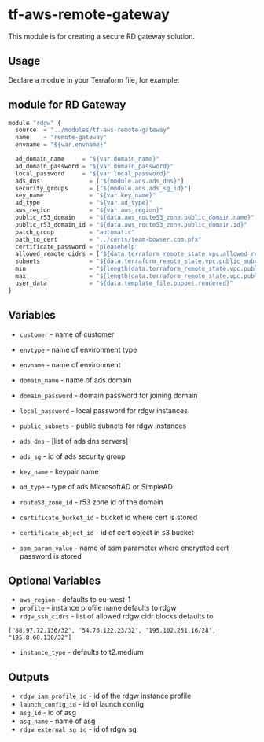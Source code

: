 tf-aws-remote-gateway
========================

This module is for creating a secure RD gateway solution.

Usage
-----

Declare a module in your Terraform file, for example:

## module for RD Gateway

```js
module "rdgw" {
  source  = "../modules/tf-aws-remote-gateway"
  name    = "remote-gateway"
  envname = "${var.envname}"

  ad_domain_name     = "${var.domain_name}"
  ad_domain_password = "${var.domain_password}"
  local_password     = "${var.local_password}"
  ads_dns              = ["${module.ads.ads_dns}"]
  security_groups      = ["${module.ads.ads_sg_id}"]
  key_name             = "${var.key_name}"
  ad_type              = "${var.ad_type}"
  aws_region           = "${var.aws_region}"
  public_r53_domain    = "${data.aws_route53_zone.public_domain.name}"
  public_r53_domain_id = "${data.aws_route53_zone.public_domain.id}"
  patch_group          = "automatic"
  path_to_cert         = "../certs/team-bowser.com.pfx"
  certificate_password = "pleasehelp"
  allowed_remote_cidrs = ["${data.terraform_remote_state.vpc.allowed_remote_cidrs}"]
  subnets              = "${data.terraform_remote_state.vpc.public_subnets}"
  min                  = "${length(data.terraform_remote_state.vpc.public_subnets)}"
  max                  = "${length(data.terraform_remote_state.vpc.public_subnets)}"
  user_data            = "${data.template_file.puppet.rendered}"
}
```

Variables
---------

- `customer` - name of customer
- `envtype`  - name of environment type
- `envname`  - name of environment

- `domain_name`           - name of ads domain
- `domain_password`       - domain password for joining domain
- `local_password`        - local password for rdgw instances
- `public_subnets`        - public subnets for rdgw instances
- `ads_dns`               - [list of ads dns servers]
- `ads_sg`                - id of ads security group
- `key_name`              - keypair name
- `ad_type`               - type of ads MicrosoftAD or SimpleAD
- `route53_zone_id`       - r53 zone id of the domain
- `certificate_bucket_id` - bucket id where cert is stored
- `certificate_object_id` - id of cert object in s3 bucket
- `ssm_param_value`       - name of ssm parameter where encrypted cert password is stored

Optional Variables
------------------

- `aws_region`            - defaults to eu-west-1
- `profile`               - instance profile name defaults to rdgw
- `rdgw_ssh_cidrs`        - list of allowed rdgw cidr blocks defaults to

`["88.97.72.136/32", "54.76.122.23/32", "195.102.251.16/28", "195.8.68.130/32"]`

- `instance_type`         - defaults to t2.medium


Outputs
-------

- `rdgw_iam_profile_id` - id of the rdgw instance profile
- `launch_config_id`    - id of launch config
- `asg_id`              - id of asg
- `asg_name`            - name of asg
- `rdgw_external_sg_id` - id of rdgw sg
